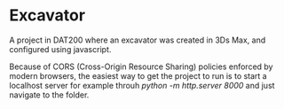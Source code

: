 # Excavator
A project in DAT200 where an excavator was created in 3Ds Max, and configured using javascript. 

Because of CORS (Cross-Origin Resource Sharing) policies enforced by modern browsers, the easiest way to get the project to run is to start a localhost server for example throuh *python -m http.server 8000* and just navigate to the folder.
